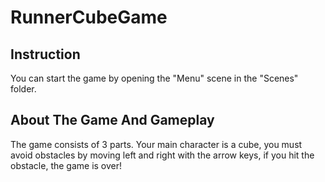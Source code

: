 # RunnerCubeGame


## Instruction
You can start the game by opening the "Menu" scene in the "Scenes" folder.

## About The Game And Gameplay
The game consists of 3 parts. Your main character is a cube, you must avoid obstacles by moving left and right with the arrow keys, if you hit the obstacle, the game is over!
